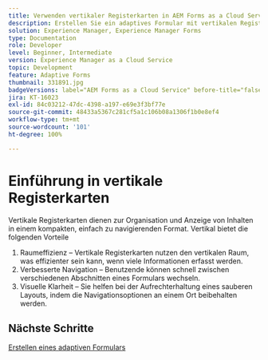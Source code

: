 ```yaml
---
title: Verwenden vertikaler Registerkarten in AEM Forms as a Cloud Service
description: Erstellen Sie ein adaptives Formular mit vertikalen Registerkarten.
solution: Experience Manager, Experience Manager Forms
type: Documentation
role: Developer
level: Beginner, Intermediate
version: Experience Manager as a Cloud Service
topic: Development
feature: Adaptive Forms
thumbnail: 331891.jpg
badgeVersions: label="AEM Forms as a Cloud Service" before-title="false"
jira: KT-16023
exl-id: 84c03212-47dc-4398-a197-e69e3f3bf77e
source-git-commit: 48433a5367c281cf5a1c106b08a1306f1b0e8ef4
workflow-type: tm+mt
source-wordcount: '101'
ht-degree: 100%

---
```


# Einführung in vertikale Registerkarten

Vertikale Registerkarten dienen zur Organisation und Anzeige von Inhalten in einem kompakten, einfach zu navigierenden Format. Vertikal bietet die folgenden Vorteile
1. Raumeffizienz – Vertikale Registerkarten nutzen den vertikalen Raum, was effizienter sein kann, wenn viele Informationen erfasst werden.
1. Verbesserte Navigation – Benutzende können schnell zwischen verschiedenen Abschnitten eines Formulars wechseln.
1. Visuelle Klarheit – Sie helfen bei der Aufrechterhaltung eines sauberen Layouts, indem die Navigationsoptionen an einem Ort beibehalten werden.

## Nächste Schritte

[Erstellen eines adaptiven Formulars](./create-af.md)
